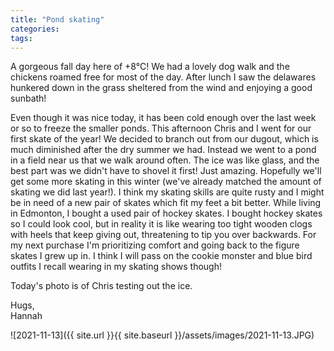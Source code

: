 ```yaml
---
title: "Pond skating"
categories:
tags:
---
```


A gorgeous fall day here of +8°C! We had a lovely dog walk and the chickens roamed free for most of the day. After lunch I saw the delawares hunkered down in the grass sheltered from the wind and enjoying a good sunbath! 

Even though it was nice today, it has been cold enough over the last week or so to freeze the smaller ponds. This afternoon Chris and I went for our first skate of the year! We decided to branch out from our dugout, which is much diminished after the dry summer we had. Instead we went to a pond in a field near us that we walk around often. The ice was like glass, and the best part was we didn't have to shovel it first! Just amazing. Hopefully we'll get some more skating in this winter (we've already matched the amount of skating we did last year!). I think my skating skills are quite rusty and I might be in need of a new pair of skates which fit my feet a bit better. While living in Edmonton, I bought a used pair of hockey skates. I bought hockey skates so I could look cool, but in reality it is like wearing too tight wooden clogs with heels that keep giving out, threatening to tip you over backwards. For my next purchase I'm prioritizing comfort and going back to the figure skates I grew up in. I think I will pass on the cookie monster and blue bird outfits I recall wearing in my skating shows though!

Today's photo is of Chris testing out the ice.

Hugs,<br />
Hannah

![2021-11-13]({{ site.url }}{{ site.baseurl }}/assets/images/2021-11-13.JPG)
